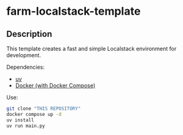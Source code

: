 # farm-localstack-template

## Description

This template creates a fast and simple Localstack environment for development.

Dependencies:
 - [uv](https://github.com/astral-sh/uv)
 - [Docker (with Docker Compose)](https://www.docker.com/)

Use:
```sh
git clone "THIS REPOSITORY"
docker compose up -d
uv install
uv run main.py
```


